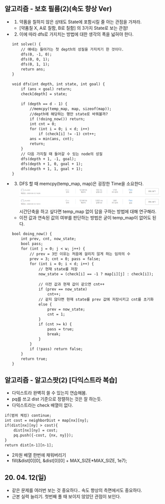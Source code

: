 ## 알고리즘 - 보호 필름(2)(속도 향상 Ver)

 - 1. 약품을 칠하지 않은 상태도 State에 포함시킬 줄 아는 관점을 가져라.
     - [약품칠 X, A로 칠함, B로 칠함] 의 3가지 State로 보는 관점!
    
 - 2. 이에 따라 dfs로 가지치는 방법에 대한 생각의 폭을 넓혀야 한다.
    ```
    int solve() {
        // 얘네는 들어가는 첫 depth의 성질을 가지치기 한 것이다.
        dfs(0, -1, 0);
        dfs(0, 0, 1);
        dfs(0, 1, 1);
        return ans;
    }

    void dfs(int depth, int state, int goal) {
        if (ans < goal) return;
        check[depth] = state;

        if (depth == d - 1) {
            //memcpy(temp_map, map, sizeof(map));
            //depth에 해당하는 행만 state로 바꿔볼까?
            if (!doing_now()) return;
            int cnt = 0;
            for (int i = 0; i < d; i++)
                if (check[i] != -1) cnt++;
            ans = min(ans, cnt);
            return;
        }
        // 다음 가지칠 때 들어갈 수 있는 node의 성질
        dfs(depth + 1, -1, goal);
        dfs(depth + 1, 0, goal + 1);
        dfs(depth + 1, 1, goal + 1);
    }
    ```

 - 3. DFS 할 때 memcpy(temp_map, map)은 굉장한 Time을 소요한다.
    ![Alt text](./img/img_200412.png)
    시간단축을 하고 싶다면 temp_map 없이 답을 구하는 방법에 대해 연구해라.

    - 이전 값과 연속된 값의 여부를 판단하는 방법은 굳이 temp_map이 없어도 된다.
    
    ```
    bool doing_now() {
        int prev, cnt, now_state;
        bool pass;
        for (int j = 0; j < w; j++) {
            // prev = 3인 이유는 처음에 걸리지 않게 하는 임의의 수
            prev = 3; cnt = 0; pass = false;
            for (int i = 0; i < d; i++) {
                // 현재 state를 저장
                now_state = (check[i] == -1 ? map[i][j] : check[i]);

                // 이전 값과 현재 값이 같으면 cnt++
                if (prev == now_state)
                    cnt++;
                // 같지 않다면 현재 state를 prev 값에 저장시키고 cnt를 초기화
                else {
                    prev = now_state;
                    cnt = 1;
                }
                if (cnt >= k) {
                    pass = true;
                    break;
                }
            }
            if (!pass) return false;
        }
        return true;
    }
    ```

## 알고리즘 - 알고스팟(2) [다익스트라 복습]

 - 다익스트라 완벽히 쓸 수 있는지 연습해봄.
 - pq를 쓰고 dist 기준으로 정렬하는 것은 잘 하는듯.
 - 다익스트라는 check 배열이 없다.
 ```
 if(범위 체킹) continue;
 int cost = neighborDist + map[nx][ny];
 if(dist[nx][ny] > cost){
     dist[nx][ny] = cost;
     pq.push({-cost, {nx, ny}});
 }
 return dist[n-1][n-1];
 ```

 - 2차원 배열 한번에 채워버리기
 - fill(&dist[0][0], &dist[0][0] + MAX_SIZE*MAX_SIZE, 1e7);



## 20. 04. 12(일)
 - 같은 문제를 여러번 보는 것 중요하다.. 속도 향상의 측면에서도 중요하다.
 - 근본 실력 늘리기. 첫번째 풀 때 보이지 않았던 관점이 보인다.